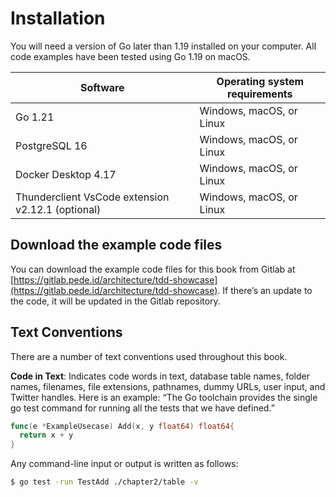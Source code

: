 # Installation
You will need a version of Go later than 1.19 installed on your computer. All code examples have been tested using Go 1.19 on macOS.

|Software|Operating system requirements|
|---|---|
|Go 1.21|Windows, macOS, or Linux|
|PostgreSQL 16|Windows, macOS, or Linux|
|Docker Desktop 4.17|Windows, macOS, or Linux|
|Thunderclient VsCode extension v2.12.1 (optional)|Windows, macOS, or Linux|

## Download the example code files
You can download the example code files for this book from Gitlab at [https://gitlab.pede.id/architecture/tdd-showcase](https://gitlab.pede.id/architecture/tdd-showcase). If there’s an update to the code, it will be updated in the Gitlab repository.

## Text Conventions
There are a number of text conventions used throughout this book.

**Code in Text**: Indicates code words in text, database table names, folder names, filenames, file extensions, pathnames, dummy URLs, user input, and Twitter handles. Here is an example: “The Go toolchain provides the single go test command for running all the tests that we have defined.”

```Go
func(e *ExampleUsecase) Add(x, y float64) float64{
  return x + y
}
```

Any command-line input or output is written as follows:
```Bash
$ go test -run TestAdd ./chapter2/table -v
```